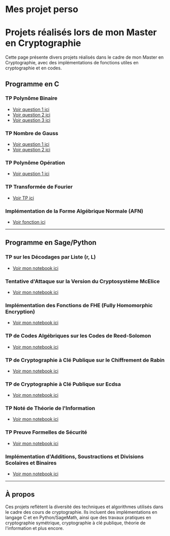 # Mes projet perso

# Projets réalisés lors de mon Master en Cryptographie

Cette page présente divers projets réalisés dans le cadre de mon Master en Cryptographie, avec des implémentations de fonctions utiles en cryptographie et en codes.

## Programme en C

### **TP Polynôme Binaire**
- [Voir question 1 ici](https://github.com/AD72876/Projet-perso-beta/blob/main/polynome_binaire1.c)
- [Voir question 2 ici](https://github.com/AD72876/Projet-perso-beta/blob/main/polynome_binaire2.c)
- [Voir question 3 ici](https://github.com/AD72876/Projet-perso-beta/blob/main/polynome_binaire3.c)


### **TP Nombre de Gauss**
- [Voir question 1 ici](https://github.com/AD72876/Projet-perso-beta/blob/main/gauss_1.c)
- [Voir question 2 ici](https://github.com/AD72876/Projet-perso-beta/blob/main/gauss_2.c)

### **TP Polynôme Opération**
- [Voir question 1 ici](https://github.com/AD72876/Projet-perso-beta/blob/main/polynome_operation.c)

### **TP Transformée de Fourier**
- [Voir TP ici](https://github.com/AD72876/Projet-perso-beta/blob/main/tp2fourrier.c)

### **Implémentation de la Forme Algébrique Normale (AFN)**
- [Voir fonction ici](https://github.com/AD72876/Projet-perso-beta/blob/main/AFN.c)

---

## Programme en Sage/Python

### **TP sur les Décodages par Liste (r, L)**
- [Voir mon notebook ici](https://nbviewer.org/github/AD72876/Projet-perso-beta/raw/main/DM_algorithmique_arithm2.ipynb)

### **Tentative d'Attaque sur la Version du Cryptosystème McElice**
- [Voir mon notebook ici](https://nbviewer.org/github/AD72876/Projet-perso-beta/raw/main/attaque_sidelnikov_codes.ipynb)

### **Implémentation des Fonctions de FHE (Fully Homomorphic Encryption)**
- [Voir mon notebook ici](https://nbviewer.org/github/AD72876/Projet-perso-beta/raw/main/recrypt_cout.ipynb)

### **TP de Codes Algébriques sur les Codes de Reed-Solomon**
- [Voir mon notebook ici](https://nbviewer.org/github/AD72876/Projet-perso-beta/raw/main/Codes_Reed_Solomon.ipynb)

### **TP de Cryptographie à Clé Publique sur le Chiffrement de Rabin**
- [Voir mon notebook ici](https://nbviewer.org/github/AD72876/Projet-perso-beta/raw/main/chiffrement_rabin_cle-plubique.ipynb)

### **TP de Cryptographie à Clé Publique sur Ecdsa**
- [Voir mon notebook ici](https://nbviewer.org/github/AD72876/Projet-perso-beta/raw/main/Ecdsa2.ipynb)

### **TP Noté de Théorie de l'Information**
- [Voir mon notebook ici](https://nbviewer.org/github/AD72876/Projet-perso-beta/raw/main/tp-compression2.ipynb)

### **TP Preuve Formelles de Sécurité**
- [Voir mon notebook ici](https://nbviewer.org/github/AD72876/Projet-perso-beta/raw/main/DevoirPFS.ipynb)

### **Implémentation d'Additions, Soustractions et Divisions Scolaires et Binaires**
- [Voir mon notebook ici](https://nbviewer.org/github/AD72876/amine-projets/raw/main/algo_arithm1.ipynb)

---

## À propos

Ces projets reflètent la diversité des techniques et algorithmes utilisés dans le cadre des cours de cryptographie. Ils incluent des implémentations en langage C et en Python/SageMath, ainsi que des travaux pratiques en cryptographie symétrique, cryptographie à clé publique, théorie de l'information et plus encore.
